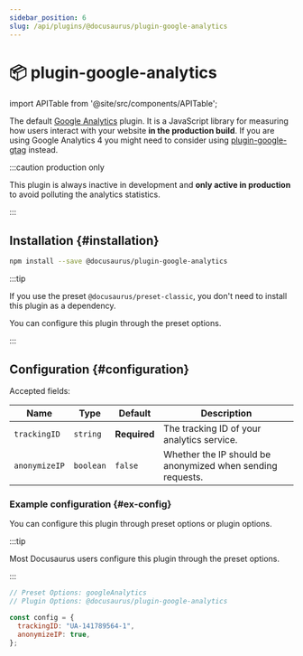 ```yaml
---
sidebar_position: 6
slug: /api/plugins/@docusaurus/plugin-google-analytics
---
```


# 📦 plugin-google-analytics

import APITable from '@site/src/components/APITable';

The default [Google Analytics](https://developers.google.com/analytics/devguides/collection/analyticsjs/) plugin. It is a JavaScript library for measuring how users interact with your website **in the production build**. If you are using Google Analytics 4 you might need to consider using [plugin-google-gtag](./plugin-google-gtag.md) instead.

:::caution production only

This plugin is always inactive in development and **only active in production** to avoid polluting the analytics statistics.

:::

## Installation {#installation}

```bash npm2yarn
npm install --save @docusaurus/plugin-google-analytics
```

:::tip

If you use the preset `@docusaurus/preset-classic`, you don't need to install this plugin as a dependency.

You can configure this plugin through the preset options.

:::

## Configuration {#configuration}

Accepted fields:

<APITable>

| Name | Type | Default | Description |
| --- | --- | --- | --- |
| `trackingID` | `string` | **Required** | The tracking ID of your analytics service. |
| `anonymizeIP` | `boolean` | `false` | Whether the IP should be anonymized when sending requests. |

</APITable>

### Example configuration {#ex-config}

You can configure this plugin through preset options or plugin options.

:::tip

Most Docusaurus users configure this plugin through the preset options.

:::

```js config-tabs
// Preset Options: googleAnalytics
// Plugin Options: @docusaurus/plugin-google-analytics

const config = {
  trackingID: "UA-141789564-1",
  anonymizeIP: true,
};
```

